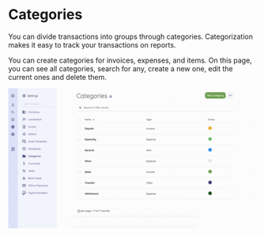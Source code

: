 Categories
=========

You can divide transactions into groups through categories. Categorization makes it easy to track your transactions on reports. 

You can create categories for invoices, expenses, and items. On this page, you can see all categories, search for any, create a new one, edit the current ones and delete them.

![Categories](_images/categories.png)